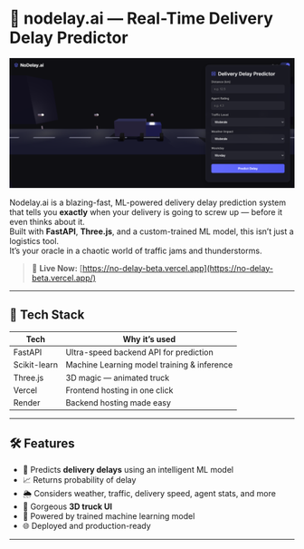 # 🚛 nodelay.ai — Real-Time Delivery Delay Predictor  

![nodelay](ss.png)

Nodelay.ai is a blazing-fast, ML-powered delivery delay prediction system that tells you **exactly** when your delivery is going to screw up — before it even thinks about it.  
Built with **FastAPI**, **Three.js**, and a custom-trained ML model, this isn’t just a logistics tool.  
It’s your oracle in a chaotic world of traffic jams and thunderstorms.

> 🔴 **Live Now:** [https://no-delay-beta.vercel.app](https://no-delay-beta.vercel.app/)

---

## 🧠 Tech Stack

| Tech           | Why it’s used                                         |
|----------------|------------------------------------------------------|
| FastAPI        | Ultra-speed backend API for prediction               |
| Scikit-learn   | Machine Learning model training & inference          |
| Three.js       | 3D magic — animated truck                            |
| Vercel        | Frontend hosting in one click                        |
| Render         | Backend hosting made easy                            |

---

## 🛠 Features

- 🔮 Predicts **delivery delays** using an intelligent ML model
- 📈 Returns probability of delay
- 🌦️ Considers weather, traffic, delivery speed, agent stats, and more
- 🚛 Gorgeous **3D truck UI** 
- 🧠 Powered by trained machine learning model
- 🌐 Deployed and production-ready

---


